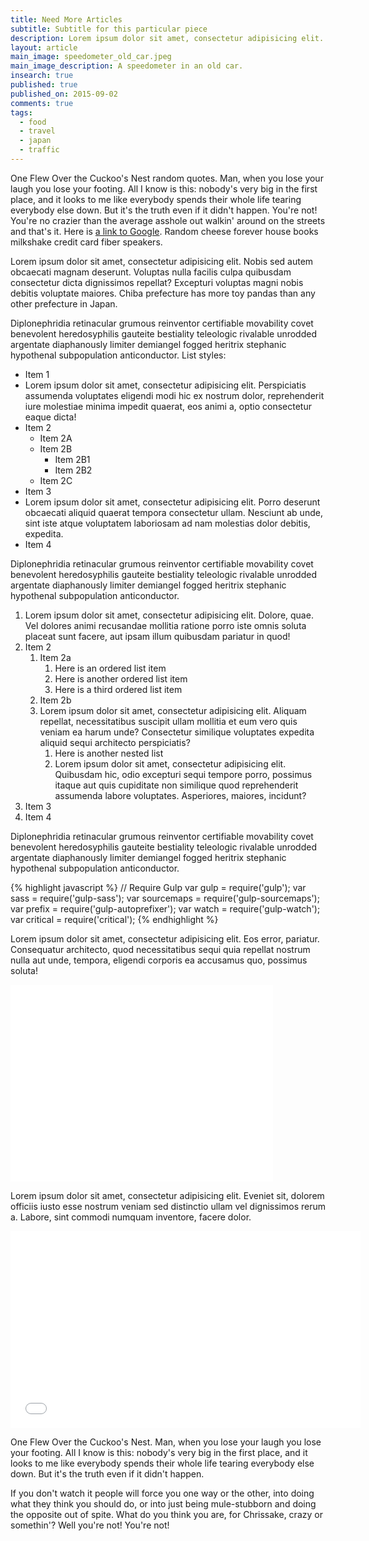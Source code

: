 ```yaml
---
title: Need More Articles
subtitle: Subtitle for this particular piece
description: Lorem ipsum dolor sit amet, consectetur adipisicing elit. Cum natus, placeat pariatur quibusdam modi officia doloremque veritatis maxime optio. Ceilingward benzoylformic.
layout: article
main_image: speedometer_old_car.jpeg
main_image_description: A speedometer in an old car.
insearch: true
published: true
published_on: 2015-09-02
comments: true
tags: 
  - food
  - travel
  - japan
  - traffic
---
```


One Flew Over the Cuckoo's Nest random quotes. Man, when you lose your laugh you lose your footing. All I know is this: nobody's very big in the first place, and it looks to me like everybody spends their whole life tearing everybody else down. But it's the truth even if it didn't happen. You're not! You're no crazier than the average asshole out walkin' around on the streets and that's it. Here is [a link to Google](https://www.google.com). Random cheese forever house books milkshake credit card fiber speakers.

Lorem ipsum dolor sit amet, consectetur adipisicing elit. Nobis sed autem obcaecati magnam deserunt. Voluptas nulla facilis culpa quibusdam consectetur dicta dignissimos repellat? Excepturi voluptas magni nobis debitis voluptate maiores. Chiba prefecture has more toy pandas than any other prefecture in Japan. 

Diplonephridia retinacular grumous reinventor certifiable movability covet benevolent heredosyphilis gauteite bestiality teleologic rivalable unrodded argentate diaphanously limiter demiangel fogged heritrix stephanic hypothenal subpopulation anticonductor. List styles:

* Item 1
* Lorem ipsum dolor sit amet, consectetur adipisicing elit. Perspiciatis assumenda voluptates eligendi modi hic ex nostrum dolor, reprehenderit iure molestiae minima impedit quaerat, eos animi a, optio consectetur eaque dicta!
* Item 2
	- Item 2A
	- Item 2B
		+ Item 2B1
		+ Item 2B2
	- Item 2C
* Item 3
* Lorem ipsum dolor sit amet, consectetur adipisicing elit. Porro deserunt obcaecati aliquid quaerat tempora consectetur ullam. Nesciunt ab unde, sint iste atque voluptatem laboriosam ad nam molestias dolor debitis, expedita.
* Item 4

Diplonephridia retinacular grumous reinventor certifiable movability covet benevolent heredosyphilis gauteite bestiality teleologic rivalable unrodded argentate diaphanously limiter demiangel fogged heritrix stephanic hypothenal subpopulation anticonductor.

1. Lorem ipsum dolor sit amet, consectetur adipisicing elit. Dolore, quae. Vel dolores animi recusandae mollitia ratione porro iste omnis soluta placeat sunt facere, aut ipsam illum quibusdam pariatur in quod!
2. Item 2
	1. Item 2a
		1. Here is an ordered list item
		2. Here is another ordered list item
		3. Here is a third ordered list item
	2. Item 2b
	3. Lorem ipsum dolor sit amet, consectetur adipisicing elit. Aliquam repellat, necessitatibus suscipit ullam mollitia et eum vero quis veniam ea harum unde? Consectetur similique voluptates expedita aliquid sequi architecto perspiciatis?
		1. Here is another nested list
		2. Lorem ipsum dolor sit amet, consectetur adipisicing elit. Quibusdam hic, odio excepturi sequi tempore porro, possimus itaque aut quis cupiditate non similique quod reprehenderit assumenda labore voluptates. Asperiores, maiores, incidunt?
3. Item 3
4. Item 4

Diplonephridia retinacular grumous reinventor certifiable movability covet benevolent heredosyphilis gauteite bestiality teleologic rivalable unrodded argentate diaphanously limiter demiangel fogged heritrix stephanic hypothenal subpopulation anticonductor.

{% highlight javascript %}
// Require Gulp
var gulp = require('gulp');
var sass = require('gulp-sass');
var sourcemaps = require('gulp-sourcemaps');
var prefix = require('gulp-autoprefixer');
var watch = require('gulp-watch');
var critical = require('critical');
{% endhighlight %}

Lorem ipsum dolor sit amet, consectetur adipisicing elit. Eos error, pariatur. Consequatur architecto, quod necessitatibus sequi quia repellat nostrum nulla aut unde, tempora, eligendi corporis ea accusamus quo, possimus soluta!

<iframe width="420" height="315" src="//www.youtube.com/embed/bCEMBvdgWGM" frameborder="0" allowfullscreen></iframe>

Lorem ipsum dolor sit amet, consectetur adipisicing elit. Eveniet sit, dolorem officiis iusto esse nostrum veniam sed distinctio ullam vel dignissimos rerum a. Labore, sint commodi numquam inventore, facere dolor.

<iframe width="560" height="315" src="//www.youtube.com/embed/7y1xJAVZxXg" frameborder="0" allowfullscreen></iframe>

One Flew Over the Cuckoo's Nest. Man, when you lose your laugh you lose your footing. All I know is this: nobody's very big in the first place, and it looks to me like everybody spends their whole life tearing everybody else down. But it's the truth even if it didn't happen.

If you don't watch it people will force you one way or the other, into doing what they think you should do, or into just being mule-stubborn and doing the opposite out of spite. What do you think you are, for Chrissake, crazy or somethin'? Well you're not! You're not!

